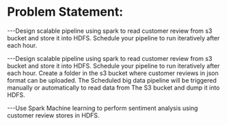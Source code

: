 # Problem Statement:
---Design scalable pipeline using spark to read customer review from s3 bucket and store it into HDFS. Schedule your pipeline to run iteratively after each hour.

---Design scalable pipeline using spark to read customer review from s3 bucket and store it into HDFS. Schedule your pipeline to run iteratively after each hour.
Create a folder in the s3 bucket where customer reviews in json format can be uploaded. The Scheduled big data pipeline will be triggered manually or automatically to read data from The S3 bucket and dump it into HDFS.

---Use Spark Machine learning to perform sentiment analysis using customer review stores in HDFS.

